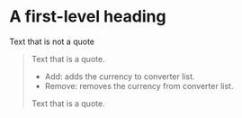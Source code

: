 # A first-level heading

Text that is not a quote
> Text that is a quote.
> - Add: adds the currency to converter list.
> - Remove: removes the currency from converter list.
> 
> Text that is a quote.

